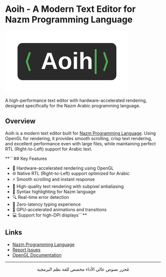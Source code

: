# Aoih - A Modern Text Editor for Nazm Programming Language

![Aoih Editor Logo](assets/aoih-logo.svg)

<div>
A high-performance text editor with hardware-accelerated rendering, designed specifically for the Nazm Arabic programming language.
</div>

## Overview

Aoih is a modern text editor built for [Nazm Programming Language](https://github.com/sherif-ibn-nasser/nazm-lang). Using OpenGL for rendering, it provides smooth scrolling, crisp text rendering, and excellent performance even with large files, while maintaining perfect RTL (Right-to-Left) support for Arabic text.

**```## Key Features

- 🚀 Hardware-accelerated rendering using OpenGL
- 🌐 Native RTL (Right-to-Left) support optimized for Arabic
- ⚡ Smooth scrolling and instant response
- 🎨 High-quality text rendering with subpixel antialiasing
- 📝 Syntax highlighting for Nazm language
- 🔍 Real-time error detection
- 🎯 Zero-latency typing experience
- 🌙 GPU-accelerated animations and transitions
- 💻 Support for high-DPI displays```**

## Links

- [Nazm Programming Language](https://github.com/sherif-ibn-nasser/nazm-lang)
- [Report Issues](https://github.com/yourusername/aoih/issues)
- [OpenGL Documentation](https://www.opengl.org/)

---

<div align="center">
مُحرر نصوص عالي الأداء مخصص للغة نظم البرمجية
</div>
